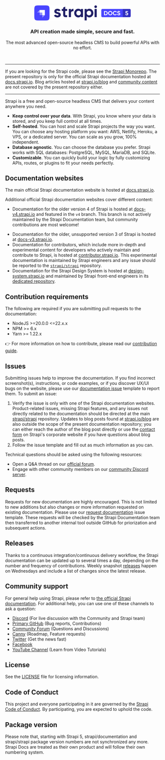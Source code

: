 <p align="center">
  <a href="https://strapi.io">
    <img src="./docusaurus/static/img/logo.png" width="314px" alt="Strapi logo" />
  </a>
</p>
<h3 align="center">API creation made simple, secure and fast.</h3>
<p align="center">The most advanced open-source headless CMS to build powerful APIs with no effort.</p>
<br />

---

If you are looking for the Strapi code, please see the [Strapi Monorepo](https://github.com/strapi/strapi). The present repository is only for the official Strapi documentation hosted at [docs.strapi.io](https://docs.strapi.io). Blog articles hosted at [strapi.io/blog](https://strapi.io/blog) and [community content](https://github.com/strapi/community-content) are not covered by the present repository either.

---

Strapi is a free and open-source headless CMS that delivers your content anywhere you need.

- **Keep control over your data**. With Strapi, you know where your data is stored, and you keep full control at all times.
- **Self-hosted**. You can host and scale Strapi projects the way you want. You can choose any hosting platform you want: AWS, Netlify, Heroku, a VPS, or a dedicated server. You can scale as you grow, 100% independent.
- **Database agnostic**. You can choose the database you prefer. Strapi works with SQL databases: PostgreSQL, MySQL, MariaDB, and SQLite.
- **Customizable**. You can quickly build your logic by fully customizing APIs, routes, or plugins to fit your needs perfectly.

## Documentation websites

The main official Strapi documentation website is hosted at [docs.strapi.io](https://docs.strapi.io).

Additional official Strapi documentation websites cover different content:

- Documentation for the older version 4 of Strapi is hosted at [docs-v4.strapi.io](https://docs-v4.strapi.io) and featured in the `v4` branch. This branch is not actively maintained by the Strapi Documentation team, but community contributions are most welcome!
<!-- - Upcoming, experimental documentation is hosted at [docs-next.strapi.io](https://docs-next.strapi.io). Starting autumn/winter 2024, this website will include an all-new documentation — more info soon! -->
- Documentation for the older, unsupported version 3 of Strapi is hosted at [docs-v3.strapi.io](https://docs-v3.strapi.io).
- Documentation for contributors, which include more in-depth and experimental content for developers who actively maintain and contribute to Strapi, is hosted at [contributor.strapi.io](https://contributor.strapi.io). This experimental documentation is maintained by Strapi engineers and any issue should be reported to the [`strapi/strapi`](https://github.com/strapi/strapi/issues/new/choose) repository.
- Documentation for the Strapi Design System is hosted at [design-system.strapi.io](https://design-system.strapi.io/) and maintained by Strapi front-end engineers in its [dedicated repository](https://github.com/strapi/design-system/).


## Contribution requirements

The following are required if you are submitting pull requests to the documentation:

- NodeJS >=20.0.0 <=22.x.x
- NPM >= 6.x
- Yarn >= 1.22.x

👉 For more information on how to contribute, please read our [contribution guide](./CONTRIBUTING.md).

## Issues

Submitting issues help to improve the documentation. If you find incorrect screenshot(s), instructions, or code examples, or if you discover UX/UI bugs on the website, please use our [documentation issue](https://github.com/strapi/documentation/issues/new?template=BUG_REPORT.yml) template to report them. To submit an issue:

1. Verify the issue is only with one of the Strapi documentation websites. Product-related issues, missing Strapi features, and any issues not directly related to the documentation should be directed at the main [strapi/strapi](https://github.com/strapi/strapi) repository. Updates to blog posts found at [strapi.io/blog](https://strapi.io/blog) are also outside the scope of the present documentation repository; you can either reach the author of the blog post directly or use the [contact form](https://strapi.io/contact) on Strapi's corporate website if you have questions about blog posts.
2. Follow the issue template and fill out as much information as you can.
  
Technical questions should be asked using the following resources:

- Open a Q&A thread on our [official forum](https://forum.strapi.io).
- Engage with other community members on our [community Discord server](https://discord.strapi.io).

## Requests

Requests for new documentation are highly encouraged. This is not limited to new additions but also changes or more information requested on existing documentation. Please use our [request documentation](https://github.com/strapi/documentation/issues/new?template=DOC_REQUEST.md&title%5B%5D=REQUEST) issue template. These requests will be checked by the Strapi Documentation team then transferred to another internal tool outside GitHub for priorization and subsequent actions.

## Releases

Thanks to a continuous integration/continuous delivery workflow, the Strapi documentation can be updated up to several times a day, depending on the number and frequency of contributions. Weekly snapshot [releases](https://github.com/strapi/documentation/releases) happen on Wednesdays and include a list of changes since the latest release.

## Community support

For general help using Strapi, please refer to [the official Strapi documentation](https://strapi.io/documentation/). For additional help, you can use one of these channels to ask a question:

- [Discord](http://discord.strapi.io) (For live discussion with the Community and Strapi team)
- [Primary GitHub](https://github.com/strapi/strapi) (Bug reports, Contributions)
- [Community Forum](https://forum.strapi.io) (Questions and Discussions)
- [Canny](https://strapi.canny.io/) (Roadmap, Feature requests)
- [Twitter](https://twitter.com/strapijs) (Get the news fast)
- [Facebook](https://www.facebook.com/Strapi-616063331867161)
- [YouTube Channel](https://www.youtube.com/strapi) (Learn from Video Tutorials)

## License

See the [LICENSE](./LICENSE) file for licensing information.

## Code of Conduct

This project and everyone participating in it are governed by the [Strapi Code of Conduct](CODE_OF_CONDUCT.md). By participating, you are expected to uphold the code.

## Package version

Please note that, starting with Strapi 5, strapi/documentation and strapi/strapi package version numbers are not synchronized any more. Strapi Docs are treated as their own product and will follow their own numbering system.
